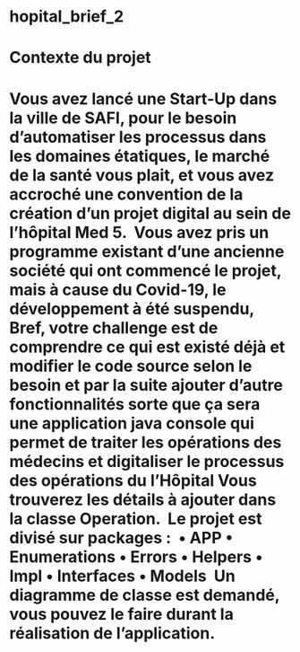 # hopital_brief_2
<h1>Contexte du projet <h1>
Vous avez lancé une Start-Up dans la ville de SAFI, pour le besoin d’automatiser les processus dans les domaines étatiques, le marché de la santé vous plait, et vous avez accroché une convention de la création d’un projet digital au sein de l’hôpital Med 5.  ​  Vous avez pris un programme existant d’une ancienne société qui ont commencé le projet, mais à cause du Covid-19, le développement à été suspendu,  ​  Bref, votre challenge est de comprendre ce qui est existé déjà et modifier le code source selon le besoin et par la suite ajouter d’autre fonctionnalités sorte que ça sera une application java console qui permet de traiter les opérations des médecins et digitaliser le processus des opérations du l’Hôpital Vous trouverez les détails à ajouter dans la classe Operation.  ​  Le projet est divisé sur packages :  ​  • APP  • Enumerations  • Errors  • Helpers  • Impl  • Interfaces  • Models  ​  Un diagramme de classe est demandé, vous pouvez le faire durant la réalisation de l’application.
